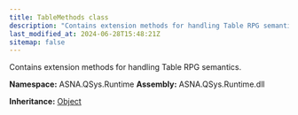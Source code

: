 ```yaml
---
title: TableMethods class
description: "Contains extension methods for handling Table RPG semantics. "
last_modified_at: 2024-06-28T15:48:21Z
sitemap: false
---
```


Contains extension methods for handling Table RPG semantics.

**Namespace:** ASNA.QSys.Runtime
**Assembly:** ASNA.QSys.Runtime.dll

**Inheritance:** [Object](https://docs.microsoft.com/en-us/dotnet/api/system.object)
<br>
<br>
